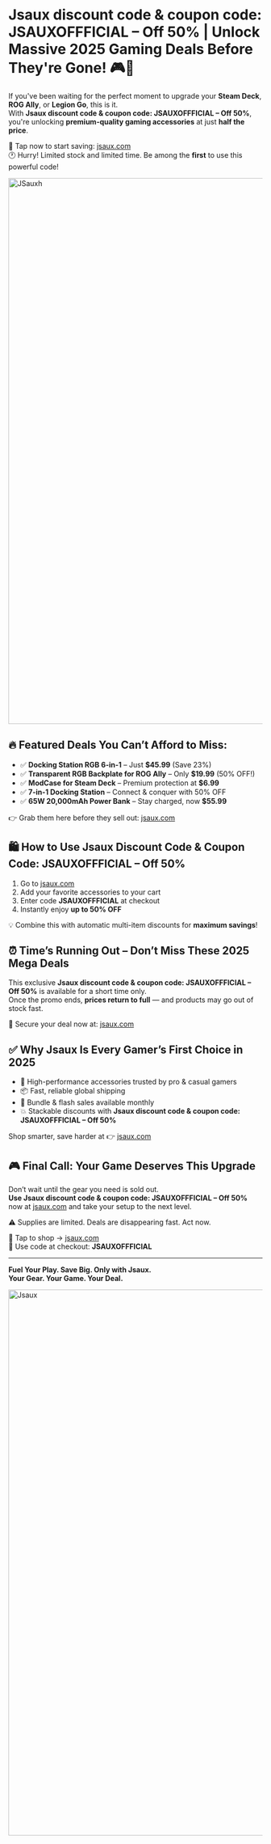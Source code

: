 <h1>Jsaux discount code & coupon code: JSAUXOFFFICIAL – Off 50% | Unlock Massive 2025 Gaming Deals Before They're Gone! 🎮🚀</h1>
  <p>If you've been waiting for the perfect moment to upgrade your <strong>Steam Deck</strong>, <strong>ROG Ally</strong>, or <strong>Legion Go</strong>, this is it.<br>
  With <strong>Jsaux discount code & coupon code: JSAUXOFFFICIAL – Off 50%</strong>, you're unlocking <strong>premium-quality gaming accessories</strong> at just <strong>half the price</strong>.</p>
  <p>🎯 Tap now to start saving: <a href="https://jsaux.com/?sca_ref=6495630.0D2QeoACQX" target="_blank">jsaux.com</a><br>
  🕐 Hurry! Limited stock and limited time. Be among the <strong>first</strong> to use this powerful code!</p>
 <img src="https://images.mirror-media.xyz/publication-images/Tp7AGlb3SBH1S4GtDtZ4z.png?height=820&width=1640" alt="JSauxh" width="1080">
  <h2>🔥 Featured Deals You Can’t Afford to Miss:</h2>
  <ul>
    <li>✅ <strong>Docking Station RGB 6-in-1</strong> – Just <strong>$45.99</strong> (Save 23%)</li>
    <li>✅ <strong>Transparent RGB Backplate for ROG Ally</strong> – Only <strong>$19.99</strong> (50% OFF!)</li>
    <li>✅ <strong>ModCase for Steam Deck</strong> – Premium protection at <strong>$6.99</strong></li>
    <li>✅ <strong>7-in-1 Docking Station</strong> – Connect & conquer with 50% OFF</li>
    <li>✅ <strong>65W 20,000mAh Power Bank</strong> – Stay charged, now <strong>$55.99</strong></li>
  </ul>
  <p>👉 Grab them here before they sell out: <a href="https://jsaux.com/?sca_ref=6495630.0D2QeoACQX" target="_blank">jsaux.com</a></p>
  <h2>🛍️ How to Use Jsaux Discount Code & Coupon Code: JSAUXOFFFICIAL – Off 50%</h2>
  <ol>
    <li>Go to <a href="https://jsaux.com/?sca_ref=6495630.0D2QeoACQX" target="_blank">jsaux.com</a></li>
    <li>Add your favorite accessories to your cart</li>
    <li>Enter code <strong>JSAUXOFFFICIAL</strong> at checkout</li>
    <li>Instantly enjoy <strong>up to 50% OFF</strong></li>
  </ol>
  <p>💡 Combine this with automatic multi-item discounts for <strong>maximum savings</strong>!</p>
  <h2>⏰ Time’s Running Out – Don’t Miss These 2025 Mega Deals</h2>
  <p>This exclusive <strong>Jsaux discount code & coupon code: JSAUXOFFFICIAL – Off 50%</strong> is available for a short time only.<br>
  Once the promo ends, <strong>prices return to full</strong> — and products may go out of stock fast.</p>
  <p>🛒 Secure your deal now at: <a href="https://jsaux.com/?sca_ref=6495630.0D2QeoACQX" target="_blank">jsaux.com</a></p>
  <h2>✅ Why Jsaux Is Every Gamer’s First Choice in 2025</h2>
  <ul>
    <li>🚀 High-performance accessories trusted by pro & casual gamers</li>
    <li>📦 Fast, reliable global shipping</li>
    <li>🎁 Bundle & flash sales available monthly</li>
    <li>💥 Stackable discounts with <strong>Jsaux discount code & coupon code: JSAUXOFFFICIAL – Off 50%</strong></li>
  </ul>
  <p>Shop smarter, save harder at 👉 <a href="https://jsaux.com/?sca_ref=6495630.0D2QeoACQX" target="_blank">jsaux.com</a></p>
  <h2>🎮 Final Call: Your Game Deserves This Upgrade</h2>
  <p>Don’t wait until the gear you need is sold out.<br>
  <strong>Use Jsaux discount code & coupon code: JSAUXOFFFICIAL – Off 50%</strong> now at <a href="https://jsaux.com/?sca_ref=6495630.0D2QeoACQX" target="_blank">jsaux.com</a> and take your setup to the next level.</p>
  <p>⚠️ Supplies are limited. Deals are disappearing fast. Act now.</p>
  <p>🛒 Tap to shop → <a href="https://jsaux.com/?sca_ref=6495630.0D2QeoACQX" target="_blank">jsaux.com</a><br>
  🔑 Use code at checkout: <strong>JSAUXOFFFICIAL</strong></p>
  <hr>
  <p><strong>Fuel Your Play. Save Big. Only with Jsaux.<br>Your Gear. Your Game. Your Deal.</strong></p>
</body>
<img src="https://images.mirror-media.xyz/publication-images/Gqdflx53rmN2BouCSzcg-.png?height=667&width=1333" alt="Jsaux" width="1080">
</html>
